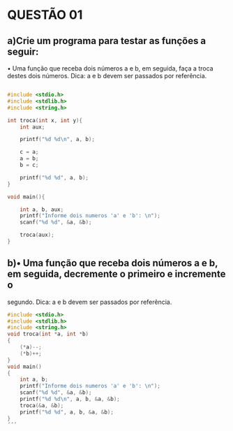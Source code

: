 # QUESTÃO 01
## a)Crie um programa para testar as funções a seguir:
• Uma função que receba dois números a e b, em seguida, faça a troca destes dois números. Dica:
a e b devem ser passados por referência.

```C

#include <stdio.h>
#include <stdlib.h>
#include <string.h>

int troca(int x, int y){
    int aux;

    printf("%d %d\n", a, b);

    c = a;
    a = b;
    b = c;

    printf("%d %d", a, b);
}

void main(){

    int a, b, aux;
    printf("Informe dois numeros 'a' e 'b': \n");
    scanf("%d %d", &a, &b);

    troca(aux);
}
```

## b)• Uma função que receba dois números a e b, em seguida, decremente o primeiro e incremente o
segundo. Dica: a e b devem ser passados por referência.

```C
#include <stdio.h>
#include <stdlib.h>
#include <string.h>
void troca(int *a, int *b)
{
    (*a)--;
    (*b)++;
}
void main()
{
    int a, b;
    printf("Informe dois numeros 'a' e 'b': \n");
    scanf("%d %d", &a, &b);
    printf("%d %d\n", a, b, &a, &b);
    troca(&a, &b);
    printf("%d %d", a, b, &a, &b);
}
´´´

